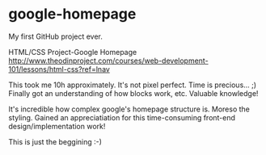 # google-homepage 
My first GitHub project ever.

HTML/CSS Project-Google Homepage
http://www.theodinproject.com/courses/web-development-101/lessons/html-css?ref=lnav


This took me 10h approximately.
It's not pixel perfect. Time is precious... ;)
Finally got an understanding of how blocks work, etc. Valuable knowledge!

It's incredible how complex google's homepage structure is. Moreso the styling.
Gained an appreciatiation for this time-consuming front-end design/implementation work!

This is just the beggining :-)
